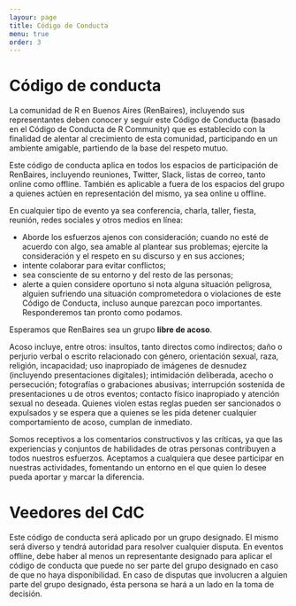 ```yaml
---
layour: page
title: Código de Conducta
menu: true
order: 3
---
```


# Código de conducta

La comunidad de R en Buenos Aires (RenBaires), incluyendo sus representantes deben conocer y seguir este Código de Conducta (basado en el Código de Conducta de R Community) que es establecido con la finalidad de alentar al crecimiento de esta comunidad, participando en un ambiente amigable, partiendo de la base del respeto mutuo.

Este código de conducta aplica en todos los espacios de participación de RenBaires, incluyendo reuniones, Twitter, Slack, listas de correo, tanto online como offline. También es aplicable a fuera de los espacios del grupo a quienes actúen en representación del mismo, ya sea online u offline.

En cualquier tipo de evento ya sea conferencia, charla, taller, fiesta, reunión, redes sociales y otros medios en línea:

* Aborde los esfuerzos ajenos con consideración;
cuando no esté de acuerdo con algo, sea amable al plantear sus problemas;
ejercite la consideración y el respeto en su discurso y en sus acciones;
* intente colaborar para evitar conflictos;
* sea consciente de su entorno y del resto de las personas;
* alerte a quien considere oportuno si nota alguna situación peligrosa, alguien sufriendo una situación comprometedora o violaciones de este Código de Conducta, incluso aunque parezcan poco importantes. Responderemos tan pronto como podamos.
 
Esperamos que RenBaires sea un grupo **libre de acoso**.

Acoso incluye, entre otros: insultos, tanto directos como indirectos; daño o perjurio verbal o escrito relacionado con género, orientación sexual, raza, religión, incapacidad; uso inapropiado de imágenes de desnudez (incluyendo presentaciones digitales); intimidación deliberada, acecho o persecución; fotografías o grabaciones abusivas; interrupción sostenida de presentaciones u de otros eventos; contacto físico inapropiado y atención sexual no deseada.
Quienes violen estas reglas pueden ser sancionados o expulsados y se espera que a quienes se les pida detener cualquier comportamiento de acoso, cumplan de inmediato.

Somos receptivos a los comentarios constructivos y las críticas, ya que las experiencias y conjuntos de habilidades de otras personas contribuyen a todos nuestros esfuerzos. Aceptamos a cualquiera que desee participar en nuestras actividades, fomentando un entorno en el que quien lo desee pueda aportar y marcar la diferencia.

# Veedores del CdC

Este código de conducta será aplicado por un grupo designado. El mismo será diverso y tendrá autoridad para resolver cualquier disputa. En eventos offline, debe haber al menos un representante designado para aplicar el código de conducta que puede no ser parte del grupo designado en caso de que no haya disponibilidad. En caso de disputas que involucren a alguien parte del grupo designado, ésta persona se hará a un lado en la toma de decisión. 
